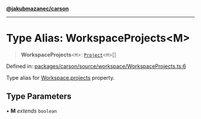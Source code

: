 [**@jakubmazanec/carson**](../README.md)

---

# Type Alias: WorkspaceProjects\<M\>

> **WorkspaceProjects**\<`M`\>: [`Project`](../classes/Project.md)\<`M`\>[]

Defined in:
[packages/carson/source/workspace/WorkspaceProjects.ts:6](https://github.com/jakubmazanec/tools/blob/adfe44f908094c1d1cdf19837842b33066bbd9d7/packages/carson/source/workspace/WorkspaceProjects.ts#L6)

Type alias for [Workspace.projects](../classes/Workspace.md#projects) property.

## Type Parameters

• **M** _extends_ `boolean`
